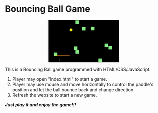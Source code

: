 # Bouncing Ball Game

<img src="BouncingBall.gif" alt="Cover" style="display:block; margin-left: auto;
margin-right: auto;width: 45%;"/>

This is a Bouncing Ball game programmed with HTML/CSS/JavaScript.

1. Player may open "index.html" to start a game.
2. Player may use mouse and move horizontally to control the paddle's position and let the ball bounce back and change direction.
3. Refresh the website to start a new game.

**_Just play it and enjoy the game!!!_**
